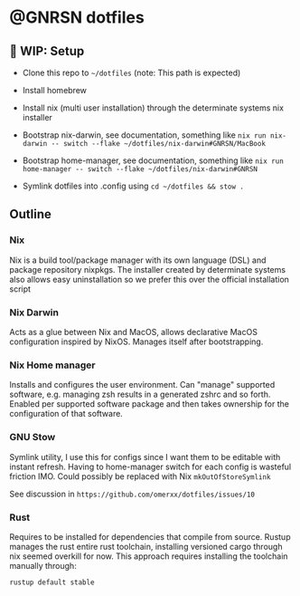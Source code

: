 # @GNRSN dotfiles

## 🚧 WIP: Setup

- Clone this repo to `~/dotfiles` (note: This path is expected)

- Install homebrew

- Install nix (multi user installation) through the determinate systems nix installer

- Bootstrap nix-darwin, see documentation, something like
  `nix run nix-darwin -- switch --flake ~/dotfiles/nix-darwin#GNRSN/MacBook`

- Bootstrap home-manager, see documentation, something like
  `nix run home-manager -- switch --flake ~/dotfiles/nix-darwin#GNRSN`

- Symlink dotfiles into .config using
  `cd ~/dotfiles && stow .`

## Outline

### Nix

Nix is a build tool/package manager with its own language (DSL) and package repository nixpkgs.
The installer created by determinate systems also allows easy uninstallation so we prefer this over the official installation script

### Nix Darwin

Acts as a glue between Nix and MacOS, allows declarative MacOS configuration inspired by NixOS. Manages itself after bootstrapping.

### Nix Home manager

Installs and configures the user environment. Can "manage" supported software, e.g. managing zsh results in a generated zshrc and so forth.
Enabled per supported software package and then takes ownership for the configuration of that software.

### GNU Stow

Symlink utility, I use this for configs since I want them to be editable with instant refresh. Having to home-manager switch for each config is wasteful friction IMO. Could possibly be replaced with Nix `mkOutOfStoreSymlink`

See discussion in `https://github.com/omerxx/dotfiles/issues/10`

### Rust

Requires to be installed for dependencies that compile from source.
Rustup manages the rust entire rust toolchain, installing versioned cargo through nix seemed overkill for now. This approach requires installing the toolchain manually through:

```
rustup default stable
```
